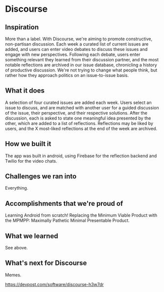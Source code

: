 # Discourse

## Inspiration
More than a label. With Discourse, we're aiming to promote constructive, non-partisan discussion. Each week a curated list of current issues are added, and users can enter video debates to discuss these issues and engage with new perspectives. Following each debate, users enter something relevant they learned from their discussion partner, and the most notable reflections are archived in our issue database, chronicling a history of productive discussion. We're not trying to change what people think, but rather how they approach politics on an issue-to-issue basis.
## What it does
A selection of four curated issues are added each week. Users select an issue to discuss, and are matched with another user for a guided discussion of the issue, their perspective, and their respective solutions. After the discussion, each is asked to state one meaningful idea presented by the other, which are added to a list of reflections. Reflections may be liked by users, and the X most-liked reflections at the end of the week are archived.
## How we built it
The app was built in android, using Firebase for the reflection backend and Twilio for the video chats.
## Challenges we ran into
Everything.
## Accomplishments that we're proud of
Learning Android from scratch!
Replacing the Minimum Viable Product with the MPMPP: Maximally Pathetic Minimal Presentable Product.
## What we learned
See above.
## What's next for Discourse
Memes.

https://devpost.com/software/discourse-h3w7dr
